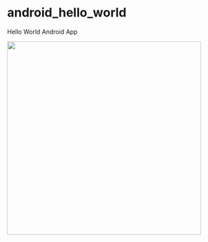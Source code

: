 android_hello_world
===================
  
Hello World Android App

<img src="http://i.imgur.com/dio0DXF.png" width="450" />
